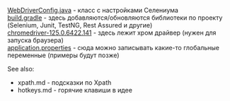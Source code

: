 [WebDriverConfig.java](src%2Fmain%2Fjava%2Fcom%2Fjohnlord%2Fselenium_vskcorp%2Fconfig%2FWebDriverConfig.java) - класс с настройками Селениума  
[build.gradle](build.gradle) - здесь добавляются/обновляются библиотеки по проекту (Selenium, Junit, TestNG, Rest Assured и другие)  
[chromedriver-125.0.6422.141](src%2Fmain%2Fresources%2Fchromedriver-125.0.6422.141) - здесь лежит хром драйвер (нужен для запуска браузера)  
[application.properties](src%2Fmain%2Fresources%2Fapplication.properties) - сюда можно записывать какие-то глобальные переменные (примеры будут позже)

See also:
- xpath.md - подсказки по Xpath
- hotkeys.md - горячие клавиши в идее


